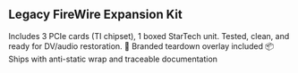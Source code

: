 ## Legacy FireWire Expansion Kit
Includes 3 PCIe cards (TI chipset), 1 boxed StarTech unit. Tested, clean, and ready for DV/audio restoration.
🔧 Branded teardown overlay included
📦 Ships with anti-static wrap and traceable documentation